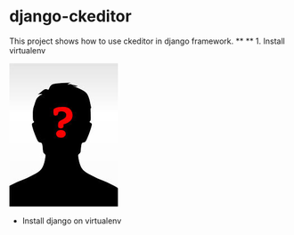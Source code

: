 # django-ckeditor
This project shows how to use ckeditor in django framework. 
** ** 1. Install virtualenv

![alt text](https://github.com/Jhbioco/django-ckeditor/blob/master/myproject/media/uploads/2019/02/23/john_doe.jpeg)

* Install django on virtualenv
